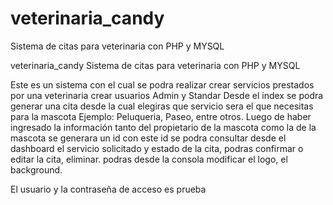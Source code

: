 # veterinaria_candy
Sistema de citas para veterinaria con PHP y MYSQL

veterinaria_candy
Sistema de citas para veterinaria con PHP y MYSQL

Este es un sistema con el cual se podra realizar crear servicios prestados 
por una veterinaria crear usuarios Admin y Standar Desde el index se podra 
generar una cita desde la cual elegiras que servicio sera el que necesitas 
para la mascota Ejemplo: Peluqueria, Paseo, entre otros. Luego de haber 
ingresado la información tanto del propietario de la mascota como la de 
la mascota se generara un id con este id se podra consultar desde el dashboard 
el servicio solicitado y estado de la cita, podras confirmar o editar la cita,
eliminar. podras desde la consola modificar el logo, el background.

El usuario y la contraseña de acceso es prueba
